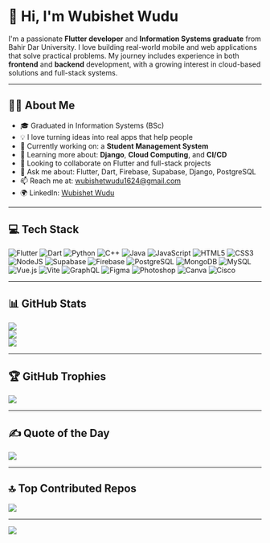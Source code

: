 # 👋 Hi, I'm Wubishet Wudu

I'm a passionate **Flutter developer** and **Information Systems graduate** from Bahir Dar University. I love building real-world mobile and web applications that solve practical problems. My journey includes experience in both **frontend** and **backend** development, with a growing interest in cloud-based solutions and full-stack systems.

---

## 👨‍💻 About Me

- 🎓 Graduated in Information Systems (BSc)
- 💡 I love turning ideas into real apps that help people
- 🔭 Currently working on: a **Student Management System**
- 🌱 Learning more about: **Django**, **Cloud Computing**, and **CI/CD**
- 🤝 Looking to collaborate on Flutter and full-stack projects
- 💬 Ask me about: Flutter, Dart, Firebase, Supabase, Django, PostgreSQL
- 📫 Reach me at: [wubishetwudu1624@gmail.com](mailto:wubishetwudu1624@gmail.com)
- 🌍 LinkedIn: [Wubishet Wudu](https://www.linkedin.com/in/wubishet-wudu-50b806254/)
---

## 💻 Tech Stack

![Flutter](https://img.shields.io/badge/Flutter-%2302569B.svg?style=for-the-badge&logo=Flutter&logoColor=white)
![Dart](https://img.shields.io/badge/dart-%230175C2.svg?style=for-the-badge&logo=dart&logoColor=white)
![Python](https://img.shields.io/badge/python-3670A0?style=for-the-badge&logo=python&logoColor=ffdd54)
![C++](https://img.shields.io/badge/c++-%2300599C.svg?style=for-the-badge&logo=c%2B%2B&logoColor=white)
![Java](https://img.shields.io/badge/java-%23ED8B00.svg?style=for-the-badge&logo=openjdk&logoColor=white)
![JavaScript](https://img.shields.io/badge/javascript-%23323330.svg?style=for-the-badge&logo=javascript&logoColor=%23F7DF1E)
![HTML5](https://img.shields.io/badge/html5-%23E34F26.svg?style=for-the-badge&logo=html5&logoColor=white)
![CSS3](https://img.shields.io/badge/css3-%231572B6.svg?style=for-the-badge&logo=css3&logoColor=white)
![NodeJS](https://img.shields.io/badge/node.js-6DA55F?style=for-the-badge&logo=node.js&logoColor=white)
![Supabase](https://img.shields.io/badge/Supabase-3ECF8E?style=for-the-badge&logo=supabase&logoColor=white)
![Firebase](https://img.shields.io/badge/firebase-%23039BE5.svg?style=for-the-badge&logo=firebase)
![PostgreSQL](https://img.shields.io/badge/postgres-%23316192.svg?style=for-the-badge&logo=postgresql&logoColor=white)
![MongoDB](https://img.shields.io/badge/MongoDB-%234ea94b.svg?style=for-the-badge&logo=mongodb&logoColor=white)
![MySQL](https://img.shields.io/badge/mysql-4479A1.svg?style=for-the-badge&logo=mysql&logoColor=white)
![Vue.js](https://img.shields.io/badge/vue.js-%2335495e.svg?style=for-the-badge&logo=vuedotjs&logoColor=%234FC08D)
![Vite](https://img.shields.io/badge/vite-%23646CFF.svg?style=for-the-badge&logo=vite&logoColor=white)
![GraphQL](https://img.shields.io/badge/-GraphQL-E10098?style=for-the-badge&logo=graphql&logoColor=white)
![Figma](https://img.shields.io/badge/figma-%23F24E1E.svg?style=for-the-badge&logo=figma&logoColor=white)
![Photoshop](https://img.shields.io/badge/adobe%20photoshop-%2331A8FF.svg?style=for-the-badge&logo=adobe%20photoshop&logoColor=white)
![Canva](https://img.shields.io/badge/Canva-%2300C4CC.svg?style=for-the-badge&logo=Canva&logoColor=white)
![Cisco](https://img.shields.io/badge/cisco-%23049fd9.svg?style=for-the-badge&logo=cisco&logoColor=black)

---

## 📊 GitHub Stats

![](https://github-readme-stats.vercel.app/api?username=zwubishet&theme=dark&hide_border=false&include_all_commits=true&count_private=true)  
![](https://github-readme-streak-stats.herokuapp.com/?user=zwubishet&theme=dark&hide_border=false)  
![](https://github-readme-stats.vercel.app/api/top-langs/?username=zwubishet&theme=dark&hide_border=false&layout=compact)

---

## 🏆 GitHub Trophies

![](https://github-profile-trophy.vercel.app/?username=zwubishet&theme=radical&no-frame=false&no-bg=true&margin-w=4)

---

## ✍️ Quote of the Day

![](https://quotes-github-readme.vercel.app/api?type=horizontal&theme=radical)

---

## 🔝 Top Contributed Repos

![](https://github-contributor-stats.vercel.app/api?username=zwubishet&limit=5&theme=dark&combine_all_yearly_contributions=true)

---

[![](https://visitcount.itsvg.in/api?id=zwubishet&icon=0&color=0)](https://visitcount.itsvg.in)

